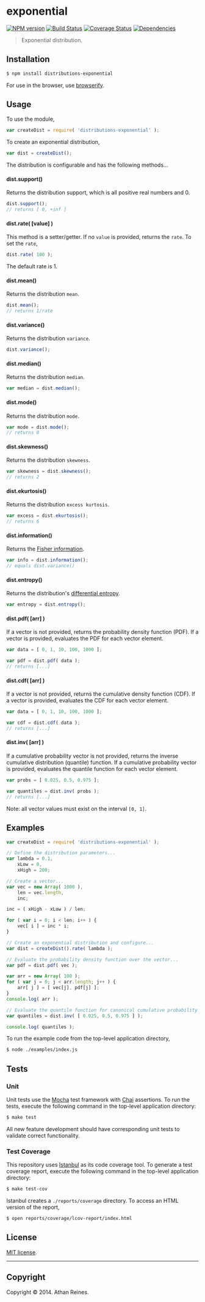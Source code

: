 exponential
===
[![NPM version][npm-image]][npm-url] [![Build Status][travis-image]][travis-url] [![Coverage Status][coveralls-image]][coveralls-url] [![Dependencies][dependencies-image]][dependencies-url]

> Exponential distribution.


## Installation

``` bash
$ npm install distributions-exponential
```

For use in the browser, use [browserify](https://github.com/substack/node-browserify).


## Usage

To use the module,

``` javascript
var createDist = require( 'distributions-exponential' );
```

To create an exponential distribution,

``` javascript
var dist = createDist();
```

The distribution is configurable and has the following methods...


#### dist.support()

Returns the distribution support, which is all positive real numbers and 0.

``` javascript
dist.support();
// returns [ 0, +inf ]
```


#### dist.rate( [value] )

This method is a setter/getter. If no `value` is provided, returns the `rate`. To set the `rate`,

``` javascript
dist.rate( 100 );
```

The default rate is 1.


#### dist.mean()

Returns the distribution `mean`.

``` javascript
dist.mean();
// returns 1/rate
```


#### dist.variance()

Returns the distribution `variance`.

``` javascript
dist.variance();
```


#### dist.median()

Returns the distribution `median`.

``` javascript
var median = dist.median();
```


#### dist.mode()

Returns the distribution `mode`.

``` javascript
var mode = dist.mode();
// returns 0
```


#### dist.skewness()

Returns the distribution `skewness`.

``` javascript
var skewness = dist.skewness();
// returns 2
```

#### dist.ekurtosis()

Returns the distribution `excess kurtosis`.

``` javascript
var excess = dist.ekurtosis();
// returns 6
```


#### dist.information()

Returns the [Fisher information](http://en.wikipedia.org/wiki/Fisher_information).

``` javascript
var info = dist.information();
// equals dist.variance()
```


#### dist.entropy()

Returns the distribution's [differential entropy](http://en.wikipedia.org/wiki/Differential_entropy).

``` javascript
var entropy = dist.entropy();
```

#### dist.pdf( [arr] )

If a vector is not provided, returns the probability density function (PDF). If a vector is provided, evaluates the PDF for each vector element.

``` javascript
var data = [ 0, 1, 10, 100, 1000 ];

var pdf = dist.pdf( data );
// returns [...]
```

#### dist.cdf( [arr] )

If a vector is not provided, returns the cumulative density function (CDF). If a vector is provided, evaluates the CDF for each vector element.

``` javascript
var data = [ 0, 1, 10, 100, 1000 ];

var cdf = dist.cdf( data );
// returns [...]
```


#### dist.inv( [arr] )

If a cumulative probability vector is not provided, returns the inverse cumulative distribution (quantile) function. If a cumulative probability vector is provided, evaluates the quantile function for each vector element.

``` javascript
var probs = [ 0.025, 0.5, 0.975 ];

var quantiles = dist.inv( probs );
// returns [...]
``` 

Note: all vector values must exist on the interval `[0, 1]`.



## Examples

``` javascript
var createDist = require( 'distributions-exponential' );

// Define the distribution parameters...
var lambda = 0.1,
	xLow = 0,
	xHigh = 200;

// Create a vector...
var vec = new Array( 1000 ),
	len = vec.length,
	inc;

inc = ( xHigh - xLow ) / len;

for ( var i = 0; i < len; i++ ) {
	vec[ i ] = inc * i;
}

// Create an exponential distribution and configure...
var dist = createDist().rate( lambda );

// Evaluate the probability density function over the vector...
var pdf = dist.pdf( vec );

var arr = new Array( 100 );
for ( var j = 0; j < arr.length; j++ ) {
	arr[ j ] = [ vec[j], pdf[j] ];
}
console.log( arr );

// Evaluate the quantile function for canonical cumulative probability values...
var quantiles = dist.inv( [ 0.025, 0.5, 0.975 ] );

console.log( quantiles );
```

To run the example code from the top-level application directory,

``` bash
$ node ./examples/index.js
```


## Tests

### Unit

Unit tests use the [Mocha](http://visionmedia.github.io/mocha) test framework with [Chai](http://chaijs.com) assertions. To run the tests, execute the following command in the top-level application directory:

``` bash
$ make test
```

All new feature development should have corresponding unit tests to validate correct functionality.


### Test Coverage

This repository uses [Istanbul](https://github.com/gotwarlost/istanbul) as its code coverage tool. To generate a test coverage report, execute the following command in the top-level application directory:

``` bash
$ make test-cov
```

Istanbul creates a `./reports/coverage` directory. To access an HTML version of the report,

``` bash
$ open reports/coverage/lcov-report/index.html
```


## License

[MIT license](http://opensource.org/licenses/MIT). 


---
## Copyright

Copyright &copy; 2014. Athan Reines.


[npm-image]: http://img.shields.io/npm/v/distributions-exponential.svg
[npm-url]: https://npmjs.org/package/distributions-exponential

[travis-image]: http://img.shields.io/travis/distributions-io/exponential/master.svg
[travis-url]: https://travis-ci.org/distributions-io/exponential

[coveralls-image]: https://img.shields.io/coveralls/distributions-io/exponential/master.svg
[coveralls-url]: https://coveralls.io/r/distributions-io/exponential?branch=master

[dependencies-image]: http://img.shields.io/david/distributions-io/exponential.svg
[dependencies-url]: https://david-dm.org/distributions-io/exponential

[dev-dependencies-image]: http://img.shields.io/david/dev/distributions-io/exponential.svg
[dev-dependencies-url]: https://david-dm.org/dev/distributions-io/exponential

[github-issues-image]: http://img.shields.io/github/issues/distributions-io/exponential.svg
[github-issues-url]: https://github.com/distributions-io/exponential/issues